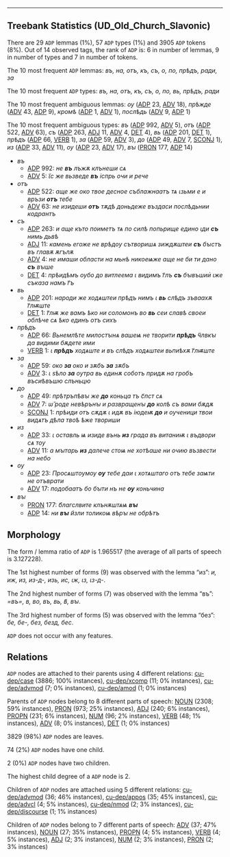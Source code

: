 

--------------------------------------------------------------------------------

## Treebank Statistics (UD_Old_Church_Slavonic)

There are 29 `ADP` lemmas (1%), 57 `ADP` types (1%) and 3905 `ADP` tokens (8%).
Out of 14 observed tags, the rank of `ADP` is: 6 in number of lemmas, 9 in number of types and 7 in number of tokens.

The 10 most frequent `ADP` lemmas: <em>въ, на, отъ, къ, съ, о, по, прѣдъ, ради, за</em>

The 10 most frequent `ADP` types:  <em>въ, на, отъ, къ, съ, о, по, вь, прѣдъ, ради</em>

The 10 most frequent ambiguous lemmas: <em>оу</em> ([ADP]() 23, [ADV]() 18), <em>прѣжде</em> ([ADV]() 43, [ADP]() 9), <em>кромѣ</em> ([ADP]() 1, [ADV]() 1), <em>послѣдь</em> ([ADV]() 9, [ADP]() 1)

The 10 most frequent ambiguous types:  <em>въ</em> ([ADP]() 992, [ADV]() 5), <em>отъ</em> ([ADP]() 522, [ADV]() 63), <em>съ</em> ([ADP]() 263, [ADJ]() 11, [ADV]() 4, [DET]() 4), <em>вь</em> ([ADP]() 201, [DET]() 1), <em>прѣдъ</em> ([ADP]() 66, [VERB]() 1), <em>за</em> ([ADP]() 59, [ADV]() 3), <em>до</em> ([ADP]() 49, [ADV]() 7, [SCONJ]() 1), <em>из</em> ([ADP]() 33, [ADV]() 11), <em>оу</em> ([ADP]() 23, [ADV]() 17), <em>вꙑ</em> ([PRON]() 177, [ADP]() 14)


* <em>въ</em>
  * [ADP]() 992: <em>не <b>въ</b> лъжѫ клънеши сѧ</em>
  * [ADV]() 5: <em>ꙇ҃с же вьзведе <b>въ</b> іспрь очи и рече</em>
* <em>отъ</em>
  * [ADP]() 522: <em>аще же око твое десное съблажнаатъ тѧ ꙇзьми е и връзи <b>отъ</b> тебе</em>
  * [ADV]() 63: <em>не изидеши <b>отъ</b> тѫдѣ доньдеже въздаси послѣдьнии кодрантъ</em>
* <em>съ</em>
  * [ADP]() 263: <em>и аще къто поиметъ тѧ по силѣ попьрище едино ꙇди <b>съ</b> нимь дьвѣ</em>
  * [ADJ]() 11: <em>камень егоже не врѣдоу сътворишѧ зиждѫштеи <b>съ</b> бꙑстъ въ главѫ ѫгълѫ</em>
  * [ADV]() 4: <em>не имаши области на мьнѣ никоеѩже аще не би ти дано <b>съ</b> вꙑше</em>
  * [DET]() 4: <em>прѣидѣмъ оубо до витлеема ꙇ видимъ г҃лъ <b>съ</b> бꙑвъшии҅ ꙇже съказа намъ г҃ъ</em>
* <em>вь</em>
  * [ADP]() 201: <em>народи же ходѧштеи прѣдъ нимъ ꙇ <b>вь</b> слѣдъ зъваахѫ г҃лѭште</em>
  * [DET]() 1: <em>г҃лѭ же вамъ ѣко ни соломонъ во <b>вь</b> сеи славѣ своеи облѣче сѧ ѣко единъ отъ сихъ</em>
* <em>прѣдъ</em>
  * [ADP]() 66: <em>Вьнемлѣте милостꙑнѧ вашеѩ не творити <b>прѣдъ</b> ч҃лвкꙑ да видими бѫдете ими</em>
  * [VERB]() 1: <em>ꙇ <b>прѣдъ</b> ходѧште и въ слѣдъ ходѧштеи вьпиѣхѫ г҃лѭште</em>
* <em>за</em>
  * [ADP]() 59: <em>око <b>за</b> око и зѫбъ <b>за</b> зѫбъ</em>
  * [ADV]() 3: <em>ꙇ ѕѣло <b>за</b> оутра вь единѫ соботъ придѫ на гробъ въсиѣвъшю слъньцю</em>
* <em>до</em>
  * [ADP]() 49: <em>прѣтръпѣвꙑ же <b>до</b> коньца тъ с҃пст сѧ</em>
  * [ADV]() 7: <em>ѡ̆ роде невѣрънꙑ и развращенꙑ <b>до</b> колѣ съ вами бѫдѫ</em>
  * [SCONJ]() 1: <em>прѣиди отъ сѫдѫ ꙇ идѫ въ іюдеѭ <b>до</b> и оученици твои видѧтъ дѣла твоѣ ѣже твориши</em>
* <em>из</em>
  * [ADP]() 33: <em>ꙇ оставль ѩ изиде вънь <b>из</b> града въ витаниѭ ꙇ въдвори сѧ тоу</em>
  * [ADV]() 11: <em>а мꙑтарь <b>из</b> далече стоѩ не хотѣаше ни очию възвести на небо</em>
* <em>оу</em>
  * [ADP]() 23: <em>Просѧштоумоу <b>оу</b> тебе даи ꙇ хотѧштаго отъ тебе заѩти не отъврати</em>
  * [ADV]() 17: <em>подобаатъ бо бꙑти нъ не <b>оу</b> коньчина</em>
* <em>вꙑ</em>
  * [PRON]() 177: <em>б҃лагслвите клънѫштѧѩ <b>вꙑ</b></em>
  * [ADP]() 14: <em>ни <b>вꙑ</b> и҃зли толикоѩ вѣрꙑ не обрѣтъ</em>

## Morphology

The form / lemma ratio of `ADP` is 1.965517 (the average of all parts of speech is 3.127228).

The 1st highest number of forms (9) was observed with the lemma “из”: <em>и, иж, из, из-д-, изь, ис, ꙇж, ꙇз, ꙇз-д-</em>.

The 2nd highest number of forms (7) was observed with the lemma “въ”: <em>=въ=, в, во, въ, вь, в҃, вꙑ</em>.

The 3rd highest number of forms (5) was observed with the lemma “без”: <em>бе, бе-, без, безд, бес</em>.

`ADP` does not occur with any features.


## Relations

`ADP` nodes are attached to their parents using 4 different relations: [cu-dep/case]() (3886; 100% instances), [cu-dep/xcomp]() (11; 0% instances), [cu-dep/advmod]() (7; 0% instances), [cu-dep/amod]() (1; 0% instances)

Parents of `ADP` nodes belong to 8 different parts of speech: [NOUN]() (2308; 59% instances), [PRON]() (973; 25% instances), [ADJ]() (240; 6% instances), [PROPN]() (231; 6% instances), [NUM]() (96; 2% instances), [VERB]() (48; 1% instances), [ADV]() (8; 0% instances), [DET]() (1; 0% instances)

3829 (98%) `ADP` nodes are leaves.

74 (2%) `ADP` nodes have one child.

2 (0%) `ADP` nodes have two children.

The highest child degree of a `ADP` node is 2.

Children of `ADP` nodes are attached using 5 different relations: [cu-dep/advmod]() (36; 46% instances), [cu-dep/appos]() (35; 45% instances), [cu-dep/advcl]() (4; 5% instances), [cu-dep/nmod]() (2; 3% instances), [cu-dep/discourse]() (1; 1% instances)

Children of `ADP` nodes belong to 7 different parts of speech: [ADV]() (37; 47% instances), [NOUN]() (27; 35% instances), [PROPN]() (4; 5% instances), [VERB]() (4; 5% instances), [ADJ]() (2; 3% instances), [NUM]() (2; 3% instances), [PRON]() (2; 3% instances)


